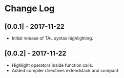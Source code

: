 # Change Log

## [0.0.1] - 2017-11-22
- Initial release of TAL syntax highlighting.

## [0.0.2] - 2017-11-22
- Highlight operators inside function calls.
- Added compiler directives extendstack and compact.
